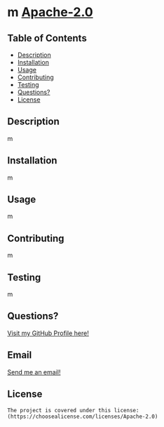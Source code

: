 # m [Apache-2.0](https://img.shields.io/badge/Apache-2.0-blue.svg)

## Table of Contents
* [Description](#description)
* [Installation](#installation)
* [Usage](#usage)
* [Contributing](#contributing)
* [Testing](#testing)
* [Questions?](#questions?)
* [License](#license)

## Description
m

## Installation
m

## Usage
m

## Contributing
m

## Testing
m

## Questions?
[Visit my GitHub Profile here!](https://github.com/m)

## Email
[Send me an email!](mailto:m)

## License
    The project is covered under this license:
    (https://choosealicense.com/licenses/Apache-2.0)
    
